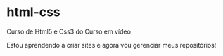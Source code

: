 # html-css
 Curso de Html5 e Css3 do Curso em vídeo 

Estou aprendendo a criar sites e agora vou gerenciar meus repositórios!